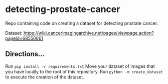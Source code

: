 # detecting-prostate-cancer
Repo containing code on creating a dataset for detecting prostate cancer.

Dataset: https://wiki.cancerimagingarchive.net/pages/viewpage.action?pageId=68550661

## Directions...
Run `pip install -r requirements.txt`
Move your dataset of images that you have locally to the root of this repository.
Run `python -m create_dataset` to execute the creation of the dataset.
